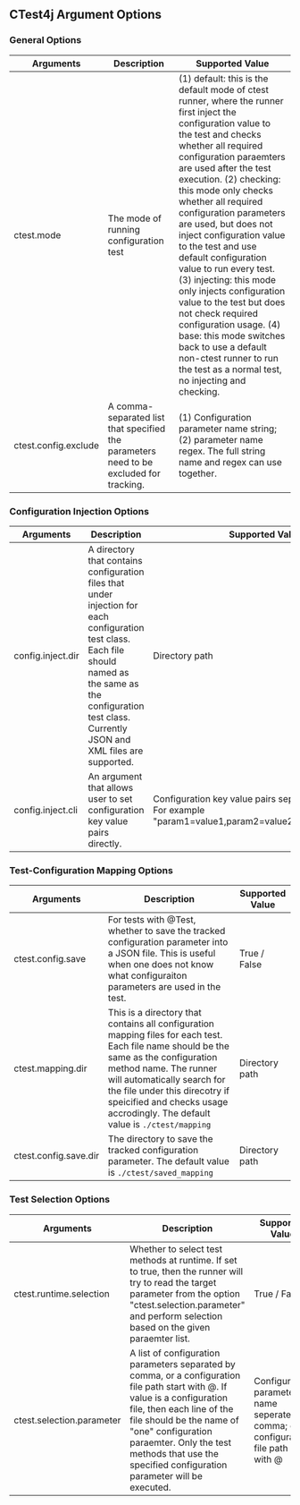## CTest4j Argument Options

### General Options
| Arguments            | Description                                                                            | Supported Value                                                                                                                                                                                                                                                                                                                                                                                                                                                                                                                                                                                                                                                                     |
|----------------------|----------------------------------------------------------------------------------------|-------------------------------------------------------------------------------------------------------------------------------------------------------------------------------------------------------------------------------------------------------------------------------------------------------------------------------------------------------------------------------------------------------------------------------------------------------------------------------------------------------------------------------------------------------------------------------------------------------------------------------------------------------------------------------------|
| ctest.mode           | The mode of running configuration test                                                 | (1) default: this is the default mode of ctest runner, where the runner first inject the configuration value to the test and checks whether all required configuration paraemters are used after the test execution. (2) checking: this mode only checks whether all required configuration parameters are used, but does not inject configuration value to the test and use default configuration value to run every test. (3) injecting: this mode only injects configuration value to the test but does not check required configuration usage. (4) base: this mode switches back to use a default non-ctest runner to run the test as a normal test, no injecting and checking. |
| ctest.config.exclude | A comma-separated list that specified the parameters need to be excluded for tracking. | (1) Configuration parameter name string; (2) parameter name regex. The full string name and regex can use together.                                                                                                                                                                                                                                                                                                                                                                                                                                                                                                                                                                 |****

### Configuration Injection Options
| Arguments            | Description                                                                                                                                                                                                                                                                                                    | Supported Value                                                                                                                                                                                                                                                                                                                                                                                                                                                                                                                                                                                                                                                                     |
|----------------------|----------------------------------------------------------------------------------------------------------------------------------------------------------------------------------------------------------------------------------------------------------------------------------------------------------------|-------------------------------------------------------------------------------------------------------------------------------------------------------------------------------------------------------------------------------------------------------------------------------------------------------------------------------------------------------------------------------------------------------------------------------------------------------------------------------------------------------------------------------------------------------------------------------------------------------------------------------------------------------------------------------------|
| config.inject.dir    | A directory that contains configuration files that under injection for each configuration test class. Each file should named as the same as the configuration test class. Currently JSON and XML files are supported.                                                                                          | Directory path                                                                                                                                                                                                                                                                                                                                                                                                                                                                                                                                                                                                                                                                      |
| config.inject.cli    | An argument that allows user to set configuration key value pairs directly.                                                                                                                                                                                                                                    | Configuration key value pairs seperated by comma. For example "param1=value1,param2=value2,...,paramN=valueN"                                                                                                                                                                                                                                                                                                                                                                                                                                                                                                                                                                       |

### Test-Configuration Mapping Options
| Arguments            | Description                                                                                                                                                                                                                                                                                                    | Supported Value                                                                                                                                                                                                                                                                                                                                                                                                                                                                                                                                                                                                                                                                     |
|----------------------|----------------------------------------------------------------------------------------------------------------------------------------------------------------------------------------------------------------------------------------------------------------------------------------------------------------|-------------------------------------------------------------------------------------------------------------------------------------------------------------------------------------------------------------------------------------------------------------------------------------------------------------------------------------------------------------------------------------------------------------------------------------------------------------------------------------------------------------------------------------------------------------------------------------------------------------------------------------------------------------------------------------|
| ctest.config.save     | For tests with @Test, whether to save the tracked configuration parameter into a JSON file. This is useful when one does not know what configuraiton parameters are used in the test.                                                                                                                          | True / False                                                                                                                                                                                                                                                                                                                                                                                                                                                                                                                                                                                                                                                                        |
| ctest.mapping.dir   | This is a directory that contains all configuration mapping files for each test. Each file name should be the same as the configuration method name. The runner will automatically search for the file under this direcotry if speicified and checks usage accrodingly. The default value is `./ctest/mapping` | Directory path                                                                                                                                                                                                                                                                                                                                                                                                                                                                                                                                                                                                                                                                      |
| ctest.config.save.dir | The directory to save the tracked configuration parameter. The default value is `./ctest/saved_mapping`                                                                                                                                                                                                        | Directory path                                                                                                                                                                                                                                                                                                                                                                                                                                                                                                                                                                                                                                                                      |

### Test Selection Options
| Arguments            | Description                                                                                                                                                                                                                                                                                                | Supported Value                                                                            |
|----------------------|------------------------------------------------------------------------------------------------------------------------------------------------------------------------------------------------------------------------------------------------------------------------------------------------------------|--------------------------------------------------------------------------------------------|
| ctest.runtime.selection | Whether to select test methods at runtime. If set to true, then the runner will try to read the target parameter from the option "ctest.selection.parameter" and perform selection based on the given paraemter list.                                                                                      | True / False                                                                              |
| ctest.selection.parameter | A list of configuration parameters separated by comma, or a configuration file path start with @. If value is a configuration file, then each line of the file should be the name of "one" configuration paraemter. Only the test methods that use the specified configuration parameter will be executed. | Configuration parameter name seperated by comma; or a configuration file path start with @ |



